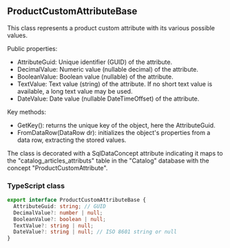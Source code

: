 ﻿## ProductCustomAttributeBase

This class represents a product custom attribute with its various possible values.

Public properties:
- AttributeGuid: Unique identifier (GUID) of the attribute.
- DecimalValue: Numeric value (nullable decimal) of the attribute.
- BooleanValue: Boolean value (nullable) of the attribute.
- TextValue: Text value (string) of the attribute. If no short text value is available, a long text value may be used.
- DateValue: Date value (nullable DateTimeOffset) of the attribute.

Key methods:
- GetKey(): returns the unique key of the object, here the AttributeGuid.
- FromDataRow(DataRow dr): initializes the object's properties from a data row, extracting the stored values.

The class is decorated with a SqlDataConcept attribute indicating it maps to the "catalog_articles_attributs" table in the "Catalog" database with the concept "ProductCustomAttribute".

### TypeScript class
```typescript
export interface ProductCustomAttributeBase {
  AttributeGuid: string; // GUID
  DecimalValue?: number | null;
  BooleanValue?: boolean | null;
  TextValue?: string | null;
  DateValue?: string | null; // ISO 8601 string or null
}
```